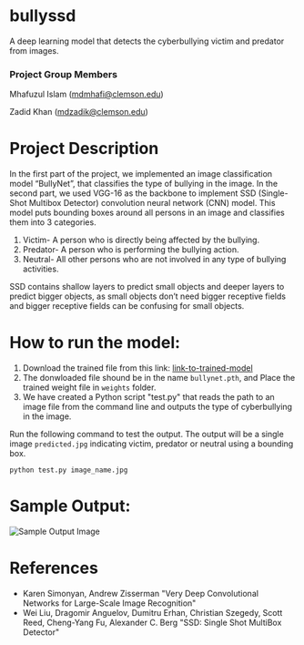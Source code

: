 # bullyssd

A deep learning model that detects the cyberbullying victim and predator from images. 

### Project Group Members

Mhafuzul Islam (mdmhafi@clemson.edu)

Zadid Khan (mdzadik@clemson.edu)

# Project Description
In the first part of the project, we implemented an image classification model “BullyNet”, that classifies the type of bullying in the image. In the second part, we used VGG-16 as the backbone to implement SSD (Single-Shot Multibox Detector) convolution neural network (CNN) model. This model puts bounding boxes around all persons in an image and classifies them into 3 categories.
1)	Victim- A person who is directly being affected by the bullying.
2)	Predator- A person who is performing the bullying action.
3)	Neutral- All other persons who are not involved in any type of bullying activities.

SSD contains shallow layers to predict small objects and deeper layers to predict bigger objects, as small objects don’t need bigger receptive fields and bigger receptive fields can be confusing for small objects.

# How to run the model:
1. Download the trained file from this link:  [link-to-trained-model](https://drive.google.com/drive/folders/1XwtduucPHfSjpfUam3o3jCQ3qBgeZmti?usp=sharing)
2. The donwloaded file shound be in the name ```bullynet.pth```, and Place the trained weight file in ```weights``` folder.
2. We have created a Python script "test.py" that reads the path to an image file from the command line and outputs the type of cyberbullying in the image.

Run the following command to test the output. The output will be a single image ```predicted.jpg``` indicating victim, predator or neutral using a bounding box.

```python test.py image_name.jpg```

# Sample Output:
![Sample Output Image](output.png)
# References

* Karen Simonyan, Andrew Zisserman "Very Deep Convolutional Networks for Large-Scale Image Recognition"
* Wei Liu, Dragomir Anguelov, Dumitru Erhan, Christian Szegedy, Scott Reed, Cheng-Yang Fu, Alexander C. Berg  "SSD: Single Shot MultiBox Detector"
